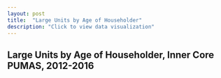 ```yaml
---
layout: post
title:  "Large Units by Age of Householder"
description: "Click to view data visualization"
---
```

<h2 class="graph__title">Large Units by Age of Householder, Inner Core PUMAS, 2012-2016</h2>
<svg class="largeunits_age-frame"></svg>
<script src="{{ 'assets/javascripts/largeunits-age.js' | absolute_url }}" type="module"></script>